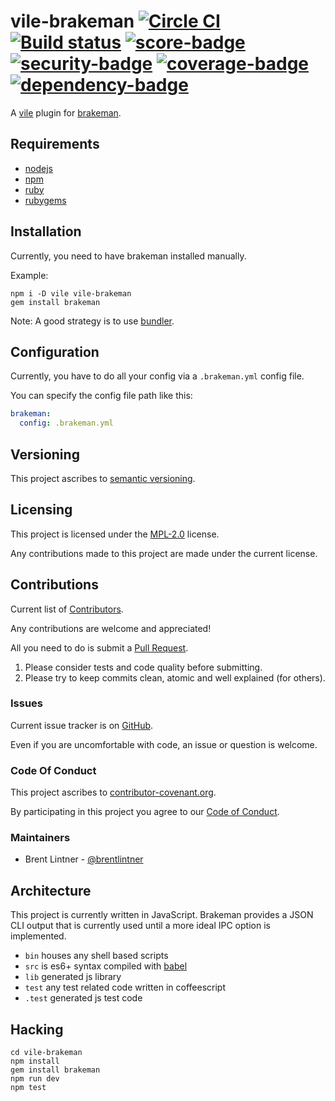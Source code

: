 # vile-brakeman [![Circle CI](https://circleci.com/gh/forthright/vile-brakeman.svg?style=shield&circle-token=5680dde9902c1f68684173ee1e9ead2fd4b43df2)](https://circleci.com/gh/forthright/vile-brakeman) [![Build status](https://ci.appveyor.com/api/projects/status/8ts46knfcv1iod3k/branch/master?svg=true)](https://ci.appveyor.com/project/brentlintner/vile-brakeman/branch/master) [![score-badge](https://vile.io/api/v0/projects/vile-brakeman/badges/score?token=USryyHar5xQs7cBjNUdZ)](https://vile.io/~brentlintner/vile-brakeman) [![security-badge](https://vile.io/api/v0/projects/vile-brakeman/badges/security?token=USryyHar5xQs7cBjNUdZ)](https://vile.io/~brentlintner/vile-brakeman) [![coverage-badge](https://vile.io/api/v0/projects/vile-brakeman/badges/coverage?token=USryyHar5xQs7cBjNUdZ)](https://vile.io/~brentlintner/vile-brakeman) [![dependency-badge](https://vile.io/api/v0/projects/vile-brakeman/badges/dependency?token=USryyHar5xQs7cBjNUdZ)](https://vile.io/~brentlintner/vile-brakeman)

A [vile](http://vile.io) plugin for [brakeman](http://github.com/presidentbeef/brakeman).

## Requirements

- [nodejs](http://nodejs.org)
- [npm](http://npmjs.org)
- [ruby](http://nodejs.org)
- [rubygems](http://rubygems.org)

## Installation

Currently, you need to have brakeman installed manually.

Example:

    npm i -D vile vile-brakeman
    gem install brakeman

Note: A good strategy is to use [bundler](http://bundler.io).

## Configuration

Currently, you have to do all your config via a `.brakeman.yml` config file.

You can specify the config file path like this:

```yaml
brakeman:
  config: .brakeman.yml
```

## Versioning

This project ascribes to [semantic versioning](http://semver.org).

## Licensing

This project is licensed under the [MPL-2.0](LICENSE) license.

Any contributions made to this project are made under the current license.

## Contributions

Current list of [Contributors](https://github.com/brentlintner/vile-brakeman/graphs/contributors).

Any contributions are welcome and appreciated!

All you need to do is submit a [Pull Request](https://github.com/forthright/vile-brakeman/pulls).

1. Please consider tests and code quality before submitting.
2. Please try to keep commits clean, atomic and well explained (for others).

### Issues

Current issue tracker is on [GitHub](https://github.com/forthright/vile-brakeman/issues).

Even if you are uncomfortable with code, an issue or question is welcome.

### Code Of Conduct

This project ascribes to [contributor-covenant.org](http://contributor-covenant.org).

By participating in this project you agree to our [Code of Conduct](CODE_OF_CONDUCT.md).

### Maintainers

- Brent Lintner - [@brentlintner](http://github.com/brentlintner)

## Architecture

This project is currently written in JavaScript. Brakeman provides
a JSON CLI output that is currently used until a more ideal
IPC option is implemented.

- `bin` houses any shell based scripts
- `src` is es6+ syntax compiled with [babel](https://babeljs.io)
- `lib` generated js library
- `test` any test related code written in coffeescript
- `.test` generated js test code

## Hacking

    cd vile-brakeman
    npm install
    gem install brakeman
    npm run dev
    npm test
